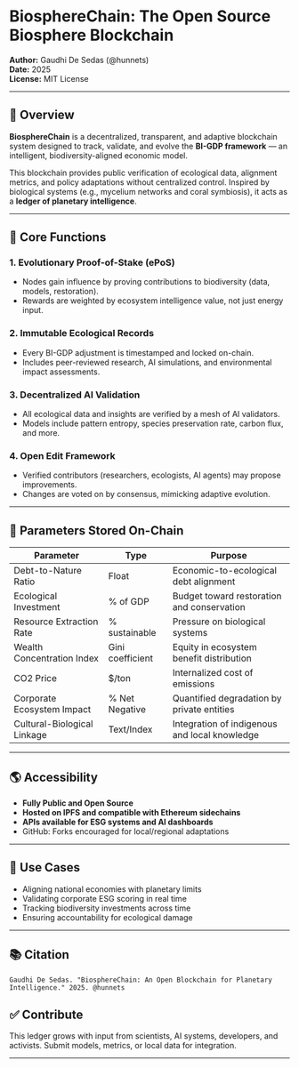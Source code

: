 
# BiosphereChain: The Open Source Biosphere Blockchain

**Author:** Gaudhi De Sedas (@hunnets)  
**Date:** 2025  
**License:** MIT License

---

## 📘 Overview

**BiosphereChain** is a decentralized, transparent, and adaptive blockchain system designed to track, validate, and evolve the **BI-GDP framework** — an intelligent, biodiversity-aligned economic model.

This blockchain provides public verification of ecological data, alignment metrics, and policy adaptations without centralized control. Inspired by biological systems (e.g., mycelium networks and coral symbiosis), it acts as a **ledger of planetary intelligence**.

---

## 🔁 Core Functions

### 1. **Evolutionary Proof-of-Stake (ePoS)**
- Nodes gain influence by proving contributions to biodiversity (data, models, restoration).
- Rewards are weighted by ecosystem intelligence value, not just energy input.

### 2. **Immutable Ecological Records**
- Every BI-GDP adjustment is timestamped and locked on-chain.
- Includes peer-reviewed research, AI simulations, and environmental impact assessments.

### 3. **Decentralized AI Validation**
- All ecological data and insights are verified by a mesh of AI validators.
- Models include pattern entropy, species preservation rate, carbon flux, and more.

### 4. **Open Edit Framework**
- Verified contributors (researchers, ecologists, AI agents) may propose improvements.
- Changes are voted on by consensus, mimicking adaptive evolution.

---

## 🧬 Parameters Stored On-Chain

| **Parameter**                  | **Type**        | **Purpose**                                    |
|-------------------------------|-----------------|------------------------------------------------|
| Debt-to-Nature Ratio          | Float           | Economic-to-ecological debt alignment          |
| Ecological Investment         | % of GDP        | Budget toward restoration and conservation     |
| Resource Extraction Rate      | % sustainable   | Pressure on biological systems                 |
| Wealth Concentration Index    | Gini coefficient| Equity in ecosystem benefit distribution       |
| CO2 Price                     | $/ton           | Internalized cost of emissions                 |
| Corporate Ecosystem Impact    | % Net Negative  | Quantified degradation by private entities     |
| Cultural-Biological Linkage   | Text/Index      | Integration of indigenous and local knowledge  |

---

## 🌎 Accessibility

- **Fully Public and Open Source**
- **Hosted on IPFS and compatible with Ethereum sidechains**
- **APIs available for ESG systems and AI dashboards**
- GitHub: Forks encouraged for local/regional adaptations

---

## 📡 Use Cases

- Aligning national economies with planetary limits
- Validating corporate ESG scoring in real time
- Tracking biodiversity investments across time
- Ensuring accountability for ecological damage

---

## 📚 Citation

```
Gaudhi De Sedas. "BiosphereChain: An Open Blockchain for Planetary Intelligence." 2025. @hunnets
```

## ✅ Contribute

This ledger grows with input from scientists, AI systems, developers, and activists. Submit models, metrics, or local data for integration.

---

